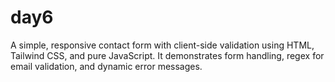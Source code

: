 # day6
A simple, responsive contact form with client-side validation using HTML, Tailwind CSS, and pure JavaScript. It demonstrates form handling, regex for email validation, and dynamic error messages.
